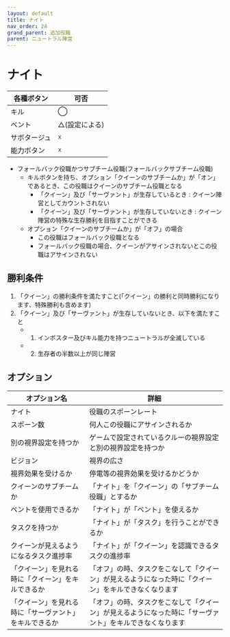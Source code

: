 ```yaml
---
layout: default
title: ナイト
nav_order: 24
grand_parent: 追加役職
parent: ニュートラル陣営
---
```



# ナイト

|  各種ボタン |  可否  |
| ---- | ---- |
|  キル  | ◯ |
|  ベント  | △(設定による) |
|  サボタージュ  | ☓ |
|  能力ボタン  | ☓ |

- フォールバック役職かつサブチーム役職(フォールバックサブチーム役職)
  - キルボタンを持ち、オプション「クイーンのサブチームか」が「オン」であるとき、この役職はクイーンのサブチーム役職となる
    - 「クイーン」及び「サーヴァント」が生存しているとき : クイーン陣営としてカウントされない　
    - 「クイーン」及び「サーヴァント」が生存していないとき : クイーン陣営の特殊な生存勝利を目指すことができる
  - オプション「クイーンのサブチームか」が「オフ」の場合
    - この役職はフォールバック役職となる
    - フォールバック役職の場合、クイーンがアサインされないとこの役職はアサインされない

## 勝利条件
1. 「クイーン」の勝利条件を満たすこと(「クイーン」の勝利と同時勝利になります、特殊勝利も含めます)
2. 「クイーン」及び「サーヴァント」が生存していないとき、以下を満たすこと
   - 1. インポスター及びキル能力を持つニュートラルが全滅している
   - 2. 生存者の半数以上が同じ陣営

## オプション

|  オプション名 |  詳細  |
| ---- | ---- |
|  ナイト  | 役職のスポーンレート |
|  スポーン数  | 何人この役職にアサインされるか |
|  別の視界設定を持つか  |  ゲームで設定されているクルーの視界設定と別の視界設定を持つか  |
|  ビジョン  |  視界の広さ  |
|  視界効果を受けるか  |  停電等の視界効果を受けるかどうか  |
|  クイーンのサブチームか  |  「ナイト」を「クイーン」の「サブチーム役職」とするか  |
| ベントを使用できるか | 「ナイト」が「ベント」を使えるか |
| タスクを持つか | 「ナイト」が「タスク」を行うことができるか |
| クイーンが見えるようになるタスク進捗率  | 「ナイト」が「クイーン」を認識できるタスクの進捗率  |
| 「クイーン」を見れる時に「クイーン」をキルできるか | 「オフ」の時、タスクをこなして「クイーン」が見えるようになった時に「クイーン」をキルできなくなります |
| 「クイーン」を見れる時に「サーヴァント」をキルできるか | 「オフ」の時、タスクをこなして「クイーン」が見えるようになった時に「サーヴァント」をキルできなくなります |
